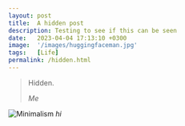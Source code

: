 ```yaml
---
layout: post
title:  A hidden post
description: Testing to see if this can be seen
date:   2023-04-04 17:13:10 +0300
image:  '/images/huggingfaceman.jpg'
tags:   [Life]
permalink: /hidden.html
---
```

> Hidden.
>
> <cite>Me</cite>

![Minimalism]({{site.baseurl}}/images/huggingfaceman.jpg)
*hi*